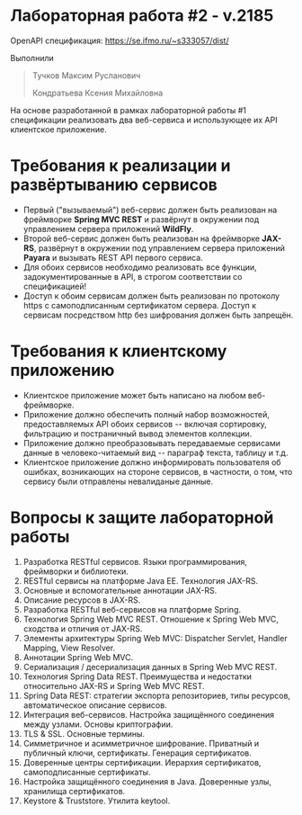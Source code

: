 # Лабораторная работа #2 - v.2185

OpenAPI спецификация: <https://se.ifmo.ru/~s333057/dist/>

Выполнили

> Тучков Максим Русланович
>
> Кондратьева Ксения Михайловна

На основе разработанной в рамках лабораторной работы #1 спецификации реализовать два веб-сервиса и использующее их API клиентское приложение.

# Требования к реализации и развёртыванию сервисов

- Первый ("вызываемый") веб-сервис должен быть реализован на фреймворке **Spring MVC REST** и развёрнут в окружении под управлением сервера приложений **WildFly**.
- Второй веб-сервис должен быть реализован на фреймворке **JAX-RS**, развёрнут в окружении под управлением сервера приложений **Payara** и вызывать REST API первого сервиса.
- Для обоих сервисов необходимо реализовать все функции, задокументированные в API, в строгом соответствии со спецификацией!
- Доступ к обоим сервисам должен быть реализован по протоколу https с самоподписанным сертификатом сервера. Доступ к сервисам посредством http без шифрования должен быть запрещён.

# Требования к клиентскому приложению

- Клиентское приложение может быть написано на любом веб-фреймворке.
- Приложение должно обеспечить полный набор возможностей, предоставляемых API обоих сервисов -- включая сортировку, фильтрацию и постраничный вывод элементов коллекции.
- Приложение должно преобразовывать передаваемые сервисами данные в человеко-читаемый вид -- параграф текста, таблицу и т.д.
- Клиентское приложение должно информировать пользователя об ошибках, возникающих на стороне сервисов, в частности, о том, что сервису были отправлены невалиданые данные.

# Вопросы к защите лабораторной работы

1. Разработка RESTful сервисов. Языки программирования, фреймворки и библиотеки.
2. RESTful сервисы на платформе Java EE. Технология JAX-RS.
3. Основные и вспомогательные аннотации JAX-RS.
4. Описание ресурсов в JAX-RS.
5. Разработка RESTful веб-сервисов на платформе Spring.
6. Технология Spring Web MVC REST. Отношение к Spring Web MVC, сходства и отличия от JAX-RS.
7. Элементы архитектуры Spring Web MVC: Dispatcher Servlet, Handler Mapping, View Resolver.
8. Аннотации Spring Web MVC.
9. Сериализация / десериализация данных в Spring Web MVC REST.
10. Технология Spring Data REST. Преимущества и недостатки относительно JAX-RS и Spring Web MVC REST.
11. Spring Data REST: стратегии экспорта репозиториев, типы ресурсов, автоматическое описание сервисов.
12. Интеграция веб-сервисов. Настройка защищённого соединения между узлами. Основы криптографии.
13. TLS & SSL. Основные термины.
14. Симметричное и асимметричное шифрование. Приватный и публичный ключи, сертификаты. Генерация сертификатов.
15. Доверенные центры сертификации. Иерархия сертификатов, самоподписанные сертификаты.
16. Настройка защищённого соединения в Java. Доверенные узлы, хранилища сертификатов.
17. Keystore & Truststore. Утилита keytool.
